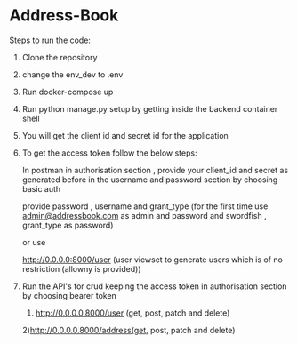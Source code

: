 # Address-Book

Steps to run the code:

1) Clone the repository

2) change the env_dev to .env

3) Run docker-compose up 

4) Run python manage.py setup by getting inside the backend container shell

5) You will get the client id and secret id for the application 

6) To get the access token follow the below steps:
     
     In postman in authorisation section , provide your client_id and secret as generated before in the username and password section by choosing basic auth 

     provide password , username and grant_type  (for the first time use admin@addressbook.com as admin and password and swordfish , grant_type as password)

    or use 

    http://0.0.0.0:8000/user (user viewset to generate users which is of no restriction (allowny is provided))


7) Run the API's for crud
    keeping the access token in authorisation section by choosing bearer token

    1) http://0.0.0.0.8000/user (get, post, patch and delete)


    2)http://0.0.0.0.8000/address(get, post, patch and delete)
